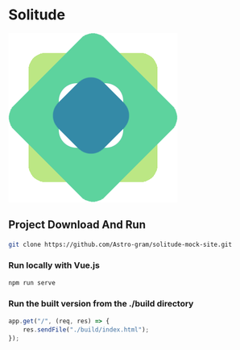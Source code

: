 # Solitude
![Logo](https://raw.githubusercontent.com/Astro-gram/solitude-mock-site/ddfa375778d33f9fd3ed4b6dce24e484f70f9c17/public/logo.png)

## Project Download And Run

```bash
git clone https://github.com/Astro-gram/solitude-mock-site.git
```

### Run locally with Vue.js

```bash
npm run serve
```

### Run the built version from the ./build directory

```js
app.get("/", (req, res) => {
	res.sendFile("./build/index.html");
});
```